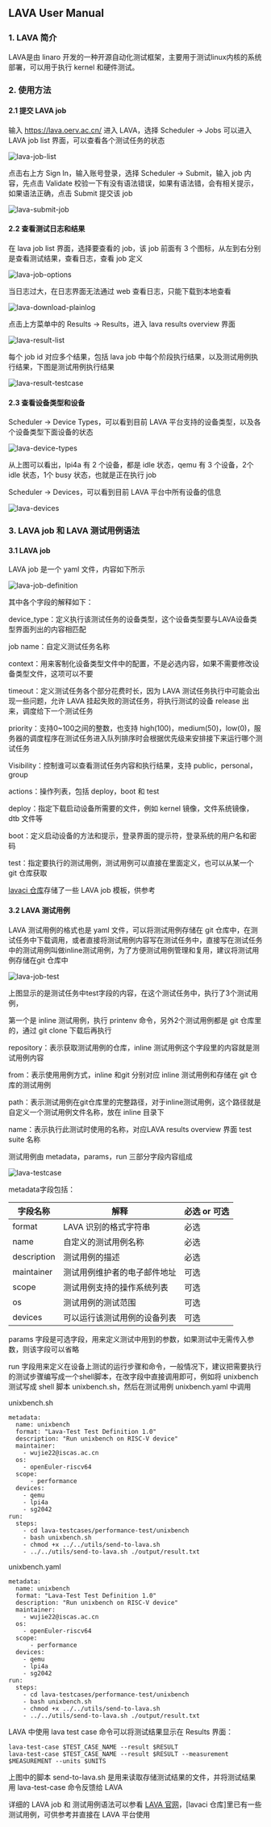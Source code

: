 ## LAVA User Manual

### 1. LAVA 简介

LAVA是由 linaro 开发的一种开源自动化测试框架，主要用于测试linux内核的系统部署，可以用于执行 kernel 和硬件测试。

### 2. 使用方法

#### 2.1 提交 LAVA job

输入 https://lava.oerv.ac.cn/ 进入 LAVA，选择 Scheduler -> Jobs 可以进入 LAVA job list 界面，可以查看各个测试任务的状态

![lava-job-list](../images/lava-job-list.jpg)

点击右上方 Sign In，输入账号登录，选择 Scheduler -> Submit，输入 job 内容，先点击 Validate 校验一下有没有语法错误，如果有语法错，会有相关提示，如果语法正确，点击 Submit 提交该 job

![lava-submit-job](../images/lava-submit-job.jpg)

#### 2.2 查看测试日志和结果

在 lava job list 界面，选择要查看的 job，该 job 前面有 3 个图标，从左到右分别是查看测试结果，查看日志，查看 job 定义

![lava-job-options](../images/lava-job-options.jpg)

当日志过大，在日志界面无法通过 web 查看日志，只能下载到本地查看

![lava-download-plainlog](../images/lava-download-plainlog.jpg)

点击上方菜单中的 Results -> Results，进入 lava results overview 界面

![lava-result-list](../images/lava-result-list.jpg)

每个 job id 对应多个结果，包括 lava job 中每个阶段执行结果，以及测试用例执行结果，下图是测试用例执行结果

![lava-result-testcase](../images/lava-result-testcase.jpg)

#### 2.3 查看设备类型和设备

Scheduler -> Device Types，可以看到目前 LAVA 平台支持的设备类型，以及各个设备类型下面设备的状态

![lava-device-types](../images/lava-device-types.jpg)

从上图可以看出，lpi4a 有 2 个设备，都是 idle 状态，qemu 有 3 个设备，2个 idle 状态，1个 busy 状态，也就是正在执行 job

Scheduler -> Devices，可以看到目前 LAVA 平台中所有设备的信息

![lava-devices](../images/lava-devices.jpg)

### 3. LAVA job 和 LAVA 测试用例语法

#### 3.1 LAVA job

LAVA job 是一个 yaml 文件，内容如下所示

![lava-job-definition](../images/lava-job-definition.jpg)

其中各个字段的解释如下：

device_type：定义执行该测试任务的设备类型，这个设备类型要与LAVA设备类型界面列出的内容相匹配

job name：自定义测试任务名称

context：用来客制化设备类型文件中的配置，不是必选内容，如果不需要修改设备类型文件，这项可以不要

timeout：定义测试任务各个部分花费时长，因为 LAVA 测试任务执行中可能会出现一些问题，允许 LAVA 挂起失败的测试任务，将执行测试的设备 release 出来，调度给下一个测试任务

priority：支持0~100之间的整数，也支持 high(100)，medium(50)，low(0)，服务器的调度程序在测试任务进入队列排序时会根据优先级来安排接下来运行哪个测试任务

Visibility：控制谁可以查看测试任务内容和执行结果，支持 public，personal，group

actions：操作列表，包括 deploy，boot 和 test

deploy：指定下载启动设备所需要的文件，例如 kernel 镜像，文件系统镜像，dtb 文件等

boot：定义启动设备的方法和提示，登录界面的提示符，登录系统的用户名和密码

test：指定要执行的测试用例，测试用例可以直接在里面定义，也可以从某一个 git 仓库获取

[lavaci 仓库](https://github.com/RVCK-Project/lavaci/tree/main/lava-job-template)存储了一些 LAVA job 模板，供参考

#### 3.2 LAVA 测试用例

 LAVA 测试用例的格式也是 yaml 文件，可以将测试用例存储在 git 仓库中，在测试任务中下载调用，或者直接将测试用例内容写在测试任务中，直接写在测试任务中的测试用例叫做inline测试用例，为了方便测试用例管理和复用，建议将测试用例存储在git 仓库中

![lava-job-test](../images/lava-job-test.jpg)

上图显示的是测试任务中test字段的内容，在这个测试任务中，执行了3个测试用例，

第一个是 inline 测试用例，执行 printenv 命令，另外2个测试用例都是 git 仓库里的，通过 git clone 下载后再执行

repository：表示获取测试用例的仓库，inline 测试用例这个字段里的内容就是测试用例内容

from：表示使用用例方式，inline 和git 分别对应 inline 测试用例和存储在 git 仓库的测试用例

path：表示测试用例在git仓库里的完整路径，对于inline测试用例，这个路径就是自定义一个测试用例文件名称，放在 inline 目录下

name：表示执行此测试时使用的名称，对应LAVA results overview 界面 test suite 名称

测试用例由 metadata，params，run 三部分字段内容组成

![lava-testcase](../images/lava-testcase.jpg)

metadata字段包括：

| 字段名称    | 解释                         | 必选 or 可选 |
| ----------- | ---------------------------- | ------------ |
| format      | LAVA 识别的格式字符串        | 必选         |
| name        | 自定义的测试用例名称         | 必选         |
| description | 测试用例的描述               | 必选         |
| maintainer  | 测试用例维护者的电子邮件地址 | 可选         |
| scope       | 测试用例支持的操作系统列表   | 可选         |
| os          | 测试用例的测试范围           | 可选         |
| devices     | 可以运行该测试用例的设备列表 | 可选         |

params 字段是可选字段，用来定义测试中用到的参数，如果测试中无需传入参数，则该字段可以省略

run 字段用来定义在设备上测试的运行步骤和命令，一般情况下，建议把需要执行的测试步骤编写成一个shell脚本，在改字段中直接调用即可，例如将 unixbench 测试写成 shell 脚本 unixbench.sh，然后在测试用例 unixbench.yaml 中调用

unixbench.sh

````
metadata:
  name: unixbench
  format: "Lava-Test Test Definition 1.0"
  description: "Run unixbench on RISC-V device"
  maintainer:
    - wujie22@iscas.ac.cn
  os:
    - openEuler-riscv64
  scope:
      - performance
  devices:
    - qemu
    - lpi4a
    - sg2042
run:
  steps:
    - cd lava-testcases/performance-test/unixbench
    - bash unixbench.sh
    - chmod +x ../../utils/send-to-lava.sh
    - ../../utils/send-to-lava.sh ./output/result.txt
````

unixbench.yaml

````
metadata:
  name: unixbench
  format: "Lava-Test Test Definition 1.0"
  description: "Run unixbench on RISC-V device"
  maintainer:
    - wujie22@iscas.ac.cn
  os:
    - openEuler-riscv64
  scope:
      - performance
  devices:
    - qemu
    - lpi4a
    - sg2042
run:
  steps:
    - cd lava-testcases/performance-test/unixbench
    - bash unixbench.sh
    - chmod +x ../../utils/send-to-lava.sh
    - ../../utils/send-to-lava.sh ./output/result.txt
````

LAVA 中使用 lava test case 命令可以将测试结果显示在 Results 界面：

````
lava-test-case $TEST_CASE_NAME --result $RESULT
lava-test-case $TEST_CASE_NAME --result $RESULT --measurement $MEASUREMENT --units $UNITS
````

上图中的脚本 send-to-lava.sh 是用来读取存储测试结果的文件，并将测试结果用 lava-test-case 命令反馈给 LAVA

详细的 LAVA job 和 测试用例语法可以参看 [LAVA 官网](https://validation.linaro.org/static/docs/v2/index.html)，[lavaci 仓库]里已有一些测试用例，可供参考并直接在 LAVA 平台使用
